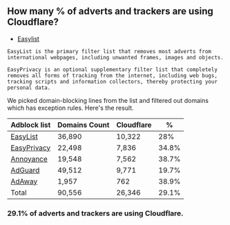 ## How many % of adverts and trackers are using Cloudflare?


- [Easylist](https://web.archive.org/web/20210516110248/https://easylist.to/)
```
EasyList is the primary filter list that removes most adverts from international webpages, including unwanted frames, images and objects.

EasyPrivacy is an optional supplementary filter list that completely removes all forms of tracking from the internet, including web bugs, tracking scripts and information collectors, thereby protecting your personal data.
```


We picked domain-blocking lines from the list and filtered out domains which has exception rules.
Here's the result.


| Adblock list | Domains Count | Cloudflare | % |
| --- | --- | --- | --- |
| [EasyList](https://easylist.to/easylist/easylist.txt) | 36,890 | 10,322 | 28% |
| [EasyPrivacy](https://easylist.to/easylist/easyprivacy.txt) | 22,498 | 7,836 | 34.8% |
| [Annoyance](https://secure.fanboy.co.nz/fanboy-annoyance.txt) | 19,548 | 7,562 | 38.7% |
| [AdGuard](https://adguardteam.github.io/AdGuardSDNSFilter/Filters/filter.txt) | 49,512 | 9,771 | 19.7% |
| [AdAway](https://raw.githubusercontent.com/AdAway/adaway.github.io/master/hosts.txt) | 1,957 | 762 | 38.9% |
| Total | 90,556 | 26,346 | 29.1% |


### 29.1% of adverts and trackers are using Cloudflare.